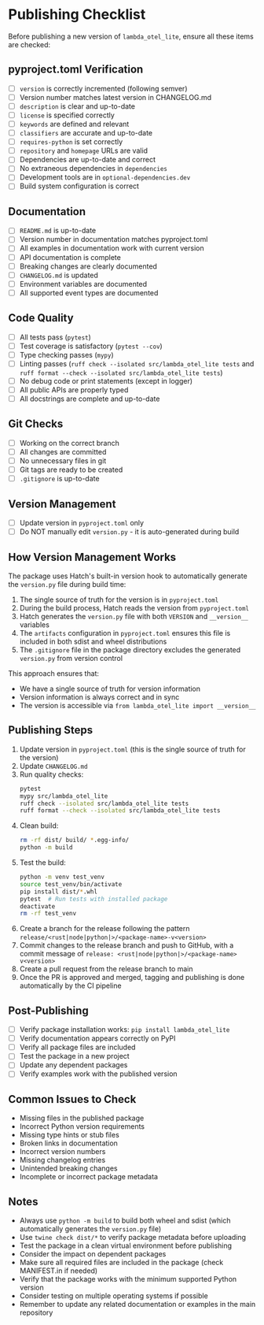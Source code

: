 # Publishing Checklist

Before publishing a new version of `lambda_otel_lite`, ensure all these items are checked:

## pyproject.toml Verification
- [ ] `version` is correctly incremented (following semver)
- [ ] Version number matches latest version in CHANGELOG.md
- [ ] `description` is clear and up-to-date
- [ ] `license` is specified correctly
- [ ] `keywords` are defined and relevant
- [ ] `classifiers` are accurate and up-to-date
- [ ] `requires-python` is set correctly
- [ ] `repository` and `homepage` URLs are valid
- [ ] Dependencies are up-to-date and correct
- [ ] No extraneous dependencies in `dependencies`
- [ ] Development tools are in `optional-dependencies.dev`
- [ ] Build system configuration is correct

## Documentation
- [ ] `README.md` is up-to-date
- [ ] Version number in documentation matches pyproject.toml
- [ ] All examples in documentation work with current version
- [ ] API documentation is complete
- [ ] Breaking changes are clearly documented
- [ ] `CHANGELOG.md` is updated
- [ ] Environment variables are documented
- [ ] All supported event types are documented

## Code Quality
- [ ] All tests pass (`pytest`)
- [ ] Test coverage is satisfactory (`pytest --cov`)
- [ ] Type checking passes (`mypy`)
- [ ] Linting passes (`ruff check --isolated src/lambda_otel_lite tests` and `ruff format --check --isolated src/lambda_otel_lite tests`)
- [ ] No debug code or print statements (except in logger)
- [ ] All public APIs are properly typed
- [ ] All docstrings are complete and up-to-date

## Git Checks
- [ ] Working on the correct branch
- [ ] All changes are committed
- [ ] No unnecessary files in git
- [ ] Git tags are ready to be created
- [ ] `.gitignore` is up-to-date

## Version Management
- [ ] Update version in `pyproject.toml` only
- [ ] Do NOT manually edit `version.py` - it is auto-generated during build

## How Version Management Works

The package uses Hatch's built-in version hook to automatically generate the `version.py` file during build time:

1. The single source of truth for the version is in `pyproject.toml`
2. During the build process, Hatch reads the version from `pyproject.toml`
3. Hatch generates the `version.py` file with both `VERSION` and `__version__` variables
4. The `artifacts` configuration in `pyproject.toml` ensures this file is included in both sdist and wheel distributions
5. The `.gitignore` file in the package directory excludes the generated `version.py` from version control

This approach ensures that:
- We have a single source of truth for version information
- Version information is always correct and in sync
- The version is accessible via `from lambda_otel_lite import __version__`

## Publishing Steps
1. Update version in `pyproject.toml` (this is the single source of truth for the version)
2. Update `CHANGELOG.md`
3. Run quality checks:
   ```bash
   pytest
   mypy src/lambda_otel_lite
   ruff check --isolated src/lambda_otel_lite tests
   ruff format --check --isolated src/lambda_otel_lite tests
   ```
4. Clean build:
   ```bash
   rm -rf dist/ build/ *.egg-info/
   python -m build
   ```
5. Test the build:
   ```bash
   python -m venv test_venv
   source test_venv/bin/activate
   pip install dist/*.whl
   pytest  # Run tests with installed package
   deactivate
   rm -rf test_venv
   ```
6. Create a branch for the release following the pattern `release/<rust|node|python|>/<package-name>-v<version>`
7. Commit changes to the release branch and push to GitHub, with a commit message of `release: <rust|node|python|>/<package-name> v<version>`
8. Create a pull request from the release branch to main
9. Once the PR is approved and merged, tagging and publishing is done automatically by the CI pipeline

## Post-Publishing
- [ ] Verify package installation works: `pip install lambda_otel_lite`
- [ ] Verify documentation appears correctly on PyPI
- [ ] Verify all package files are included
- [ ] Test the package in a new project
- [ ] Update any dependent packages
- [ ] Verify examples work with the published version

## Common Issues to Check
- Missing files in the published package
- Incorrect Python version requirements
- Missing type hints or stub files
- Broken links in documentation
- Incorrect version numbers
- Missing changelog entries
- Unintended breaking changes
- Incomplete or incorrect package metadata

## Notes
- Always use `python -m build` to build both wheel and sdist (which automatically generates the `version.py` file)
- Use `twine check dist/*` to verify package metadata before uploading
- Test the package in a clean virtual environment before publishing
- Consider the impact on dependent packages
- Make sure all required files are included in the package (check MANIFEST.in if needed)
- Verify that the package works with the minimum supported Python version
- Consider testing on multiple operating systems if possible
- Remember to update any related documentation or examples in the main repository 